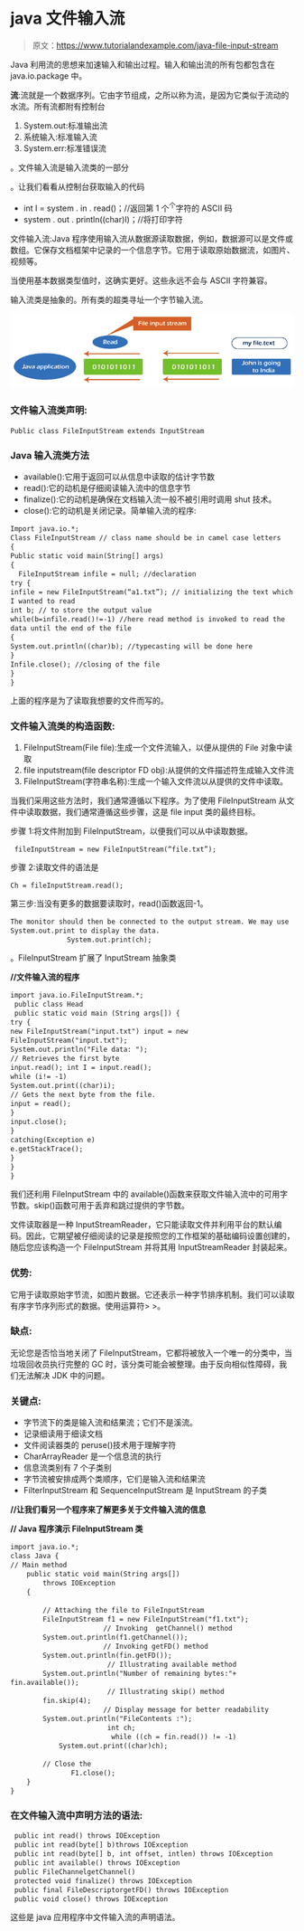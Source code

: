 # java 文件输入流

> 原文：<https://www.tutorialandexample.com/java-file-input-stream>

Java 利用流的思想来加速输入和输出过程。输入和输出流的所有包都包含在 java.io.package 中。

**流**:流就是一个数据序列。它由字节组成，之所以称为流，是因为它类似于流动的水流。所有流都附有控制台

1.  System.out:标准输出流
2.  系统输入:标准输入流
3.  System.err:标准错误流

。文件输入流是输入流类的一部分

。让我们看看从控制台获取输入的代码

*   int I = system . in . read()；//返回第 1 个<sup>个</sup>字符的 ASCII 码
*   system . out . println((char)I)；//将打印字符

文件输入流:Java 程序使用输入流从数据源读取数据，例如，数据源可以是文件或数组。它保存文档框架中记录的一个信息字节。它用于读取原始数据流，如图片、视频等。

当使用基本数据类型值时，这确实更好。这些永远不会与 ASCII 字符兼容。

输入流类是抽象的。所有类的超类寻址一个字节输入流。

![Java File Input Stream](img/c62f2a1d44eef5eac17d6eec736e5297.png)

### 文件输入流类声明:

```
Public class FileInputStream extends InputStream
```

### Java 输入流类方法

*   available():它用于返回可以从信息中读取的估计字节数
*   read():它的动机是仔细阅读输入流中的信息字节
*   finalize():它的动机是确保在文档输入流一般不被引用时调用 shut 技术。
*   close():它的动机是关闭记录。简单输入流的程序:

```
Import java.io.*;
Class FileInputStream // class name should be in camel case letters
{
Public static void main(String[] args)
{
  FileInputStream infile = null; //declaration
try {
infile = new FileInputStream(“a1.txt”); // initializing the text which I wanted to read
int b; // to store the output value
while(b=infile.read()!=-1) //here read method is invoked to read the data until the end of the file
{
System.out.println((char)b); //typecasting will be done here
}
Infile.close(); //closing of the file
} 
} 
```

上面的程序是为了读取我想要的文件而写的。

### 文件输入流类的构造函数:

1.  FileInputStream(File file):生成一个文件流输入，以便从提供的 File 对象中读取
2.  file inputstream(file descriptor FD obj):从提供的文件描述符生成输入文件流
3.  FileInputStream(字符串名称):生成一个输入文件流以从提供的文件中读取。

当我们采用这些方法时，我们通常遵循以下程序。为了使用 FileInputStream 从文件中读取数据，我们通常遵循这些步骤，这是 file input 类的最终目标。

步骤 1:将文件附加到 FileInputStream，以便我们可以从中读取数据。

```
 fileInputStream = new FileInputStream(“file.txt”);
```

步骤 2:读取文件的语法是

```
Ch = fileInputStream.read();
```

第三步:当没有更多的数据要读取时，read()函数返回-1。

```
The monitor should then be connected to the output stream. We may use System.out.print to display the data.
              System.out.print(ch); 
```

。FileInputStream 扩展了 InputStream 抽象类

**//文件输入流的程序**

```
import java.io.FileInputStream.*;
 public class Head
 public static void main (String args[]) {
try {
new FileInputStream("input.txt") input = new FileInputStream("input.txt");
System.out.println("File data: ");
// Retrieves the first byte
input.read(); int I = input.read();
while (i!= -1)
System.out.print((char)i);
// Gets the next byte from the file.
input = read();
}
input.close();
}
catching(Exception e)
e.getStackTrace();
}
}
} 
```

我们还利用 FileInputStream 中的 available()函数来获取文件输入流中的可用字节数。skip()函数可用于丢弃和跳过提供的字节数。

文件读取器是一种 InputStreamReader，它只能读取文件并利用平台的默认编码。因此，它期望被仔细阅读的记录是按照您的工作框架的基础编码设置创建的，随后您应该构造一个 FileInputStream 并将其用 InputStreamReader 封装起来。

### 优势:

它用于读取原始字节流，如图片数据。它还表示一种字节排序机制。我们可以读取有序字节序列形式的数据。使用运算符> >。

### 缺点:

无论您是否恰当地关闭了 FileInputStream，它都将被放入一个唯一的分类中，当垃圾回收员执行完整的 GC 时，该分类可能会被整理。由于反向相似性障碍，我们无法解决 JDK 中的问题。

### 关键点:

*   字节流下的类是输入流和结果流；它们不是溪流。
*   记录细读用于细读文档
*   文件阅读器类的 peruse()技术用于理解字符
*   CharArrayReader 是一个信息流的执行
*   信息流类别有 7 个子类别
*   字节流被安排成两个类顺序，它们是输入流和结果流
*   FilterInputStream 和 SequenceInputStream 是 InputStream 的子类

**//让我们看另一个程序来了解更多关于文件输入流的信息**

**// Java 程序演示 FileInputStream 类**

```
import java.io.*;
class Java {
// Main method
	public static void main(String args[])
		throws IOException
	{

		// Attaching the file to FileInputStream
		FileInputStream f1 = new FileInputStream("f1.txt");
                       // Invoking  getChannel() method
		System.out.println(f1.getChannel());
                       // Invoking getFD() method
		System.out.println(fin.getFD());
                        // Illustrating available method
		System.out.println("Number of remaining bytes:"+ fin.available());
                        // Illustrating skip() method
		fin.skip(4);
                       // Display message for better readability
		System.out.println("FileContents :");
                        int ch;
                         while ((ch = fin.read()) != -1)
			System.out.print((char)ch);

		// Close the 
	           F1.close();
	}
} 
```

### 在文件输入流中声明方法的语法:

```
 public int read() throws IOException
 public int read(byte[] b)throws IOException
 public int read(byte[] b, int offset, intlen) throws IOException
 public int available() throws IOException
 public FileChannelgetChannel()
 protected void finalize() throws IOException
 public final FileDescriptorgetFD() throws IOException
 public void close() throws IOException 
```

这些是 java 应用程序中文件输入流的声明语法。